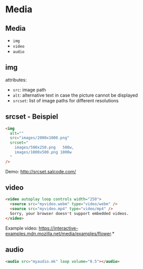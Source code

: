 # Media

## Media

- `img`
- `video`
- `audio`

## img

attributes:

- `src`: image path
- `alt`: alternative text in case the picture cannot be displayed
- `srcset`: list of image paths for different resolutions

## srcset - Beispiel

```html
<img
  alt=""
  src="images/2000x1000.png"
  srcset="
    images/500x250.png   500w,
    images/1000x500.png 1000w
  "
/>
```

Demo: http://srcset.salcode.com/

## video

```html
<video autoplay loop controls width="250">
  <source src="myvideo.webm" type="video/webm" />
  <source src="myvideo.mp4" type="video/mp4" />
  Sorry, your browser doesn't support embedded videos.
</video>
```

Example video: https://interactive-examples.mdn.mozilla.net/media/examples/flower.*

## audio

```html
<audio src="myaudio.mk" loop volume="0.5"></audio>
```
